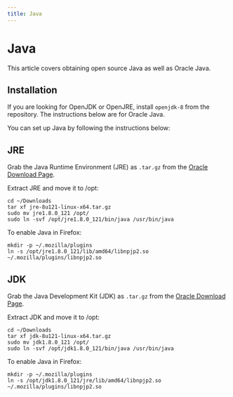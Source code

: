 ```yaml
---
title: Java
---
```

# Java

This article covers obtaining open source Java as well as Oracle Java.

## Installation

If you are looking for OpenJDK or OpenJRE, install `openjdk-8` from the repository. The instructions below are for Oracle Java.

You can set up Java by following the instructions below:

## JRE

Grab the Java Runtime Environment (JRE) as `.tar.gz` from the [Oracle Download Page](http://www.oracle.com/technetwork/java/javase/downloads/jre8-downloads-2133155.html).

Extract JRE and move it to /opt:

```
cd ~/Downloads
tar xf jre-8u121-linux-x64.tar.gz
sudo mv jre1.8.0_121 /opt/
sudo ln -svf /opt/jre1.8.0_121/bin/java /usr/bin/java
```

To enable Java in Firefox:

```
mkdir -p ~/.mozilla/plugins
ln -s /opt/jre1.8.0_121/lib/amd64/libnpjp2.so ~/.mozilla/plugins/libnpjp2.so
```

## JDK

Grab the Java Development Kit (JDK) as `.tar.gz` from the [Oracle Download Page](http://www.oracle.com/technetwork/java/javase/downloads/jdk8-downloads-2133151.html).

Extract JDK and move it to /opt:

```
cd ~/Downloads
tar xf jdk-8u121-linux-x64.tar.gz
sudo mv jdk1.8.0_121 /opt/
sudo ln -svf /opt/jdk1.8.0_121/bin/java /usr/bin/java
```

To enable Java in Firefox:

```
mkdir -p ~/.mozilla/plugins
ln -s /opt/jdk1.8.0_121/jre/lib/amd64/libnpjp2.so ~/.mozilla/plugins/libnpjp2.so
```